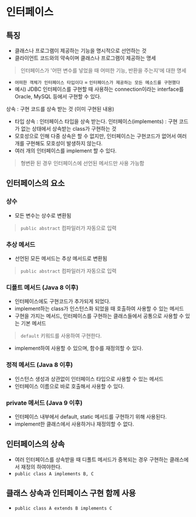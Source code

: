 # 인터페이스
## 특징
- 클래스나 프로그램이 제공하는 기능을 명시적으로 선언하는 것
- 클라이언트 코드와의 약속이며 클래스나 프로그램이 제공하는 명세
> 인터페이스가 '어떤 변수를 넣었을 때 어떠한 기능, 반환을 주는지'에 대한 명세
- ```어떠한 객체가 인터페이스 타입이다``` = ```인터페이스가 제공하는 모든 메소드를 구현했다```
- 예시) JDBC 인터페이스를 구현할 때 사용하는 connection이라는 interface를 Oracle, MySQL 등에서 구현할 수 있다.

상속 : 구현 코드를 상속 받는 것 (이미 구현된 내용)
 - 타입 상속 : 인터페이스 타입을 상속 받는다.
인터페이스(implements) : 구현 코드가 없는 상태에서 상속받는 class가 구현하는 것 
 - 모호성으로 인해 다중 상속은 할 수 없지만, 인터페이스는 구현코드가 없어서 여러 개를 구현해도 모호성이 발생하지 않는다.
 - 여러 개의 인터페이스를 implement 할 수 있다.
 > 형변환 된 경우 인터페이스에 선언된 메서드만 사용 가능함

## 인터페이스의 요소
### 상수
- 모든 변수는 상수로 변환됨 
> ```public abstract```  컴파일러가 자동으로 입력

### 추상 메서드
- 선언된 모든 메서드는 추상 메서드로 변환됨
> ```public abstract```  컴파일러가 자동으로 입력

### 디폴트 메서드 (Java 8 이후)
- 인터페이스에도 구현코드가 추가되게 되었다.
- implement하는 class가 인스턴스화 되었을 때 호출하여 사용할 수 있는 메서드
- 구현을 가지는 메서드, 인터페이스를 구현하는 클래스들에서 공통으로 사용할 수 있는 기본 메서드
> ``` default ``` 키워드를 사용하여 구현한다.
- implement하여 사용할 수 있으며, 함수를 재정의할 수 있다.

### 정적 메서드 (Java 8 이후)
- 인스턴스 생성과 상관없이 인터페이스 타입으로 사용할 수 있는 메서드
- 인터페이스 이름으로 바로 호출해서 사용할 수 있다.

### private 메서드 (Java 9 이후)
- 인터페이스 내부에서 default, static 메서드를 구현하기 위해 사용된다.
- implement한 클래스에서 사용하거나 재정의할 수 없다.

## 인터페이스의 상속
- 여러 인터페이스를 상속받을 때 디폴트 메서드가 중복되는 경우 구현하는 클래스에서 재정의 하여야한다.
- ```public class A implements B, C```

## 클래스 상속과 인터페이스 구현 함께 사용
- ```public class A extends B implements C```




















